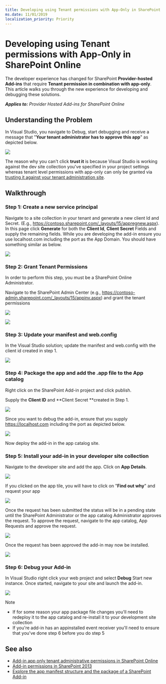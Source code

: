 ```yaml
---
title: Developing using Tenant permissions with App-Only in SharePoint Online
ms.date: 11/01/2019
localization_priority: Priority
---
```

# Developing using Tenant permissions with App-Only in SharePoint Online

The developer experience has changed for SharePoint **Provider-hosted Add-ins** that require **Tenant permission in combination with app-only**. This article walks you through the new experience for developing and debugging these solutions.

_**Applies to:** Provider Hosted Add-ins for SharePoint Online_

## Understanding the Problem

In Visual Studio, you navigate to Debug, start debugging and receive a message that "**Your tenant administrator has to approve this app**" as depicted below.

![](media/development-experience-tenant-apponly-permissions-in-spo-01.png)

The reason why you can't click **trust it** is because Visual Studio is working against the dev site collection you've specified in your project settings whereas tenant level permissions with app-only can only be granted via [trusting it against your tenant administration site](https://msdn.microsoft.com/en-us/pnp_articles/how-to-provide-add-in-app-only-tenant-administrative-permissions-in-sharepoint-online).

## Walkthrough

### Step 1: Create a new service principal

Navigate to a site collection in your tenant and generate a new client Id and Secret. (E.g., https://contoso.sharepoint.com/_layouts/15/appregnew.aspx). In this page click **Generate** for both the **Client Id**, **Client Secret** Fields and supply the remaining fields. While you are developing the add-in ensure you use localhost.com including the port as the App Domain. You should have something similar as below.

![](media/development-experience-tenant-apponly-permissions-in-spo-02.png)

### Step 2: Grant Tenant Permissions

In order to perform this step, you must be a SharePoint Online Administrator.

Navigate to the SharePoint Admin Center (e.g., https://contoso-admin.sharepoint.com/_layouts/15/appinv.aspx) and grant the tenant permissions

![](media/development-experience-tenant-apponly-permissions-in-spo-03.png)

![](media/development-experience-tenant-apponly-permissions-in-spo-04.png)

### Step 3: Update your manifest and web.config

In the Visual Studio solution; update the manifest and web.config with the client id created in step 1.

![](media/development-experience-tenant-apponly-permissions-in-spo-05.png)

### Step 4: Package the app and add the .app file to the App catalog

Right click on the SharePoint Add-in project and click publish.

Supply the **Client ID** and **Client Secret **created in Step 1.

![](media/development-experience-tenant-apponly-permissions-in-spo-06.png)

Since you want to debug the add-in, ensure that you supply https://localhost.com including the port as depicted below.

![](media/development-experience-tenant-apponly-permissions-in-spo-07.png)

Now deploy the add-in in the app catalog site.

### Step 5: Install your add-in in your developer site collection

Navigate to the developer site and add the app. Click on **App Details**.

![](media/development-experience-tenant-apponly-permissions-in-spo-08.png)

If you clicked on the app tile, you will have to click on "**Find out why**" and request your app

![](media/development-experience-tenant-apponly-permissions-in-spo-09.png)

Once the request has been submitted the status will be in a pending state until the SharePoint Administrator or the app catalog Administrator approves the request. To approve the request, navigate to the app catalog, App Requests and approve the request.

![](media/development-experience-tenant-apponly-permissions-in-spo-10.png)

Once the request has been approved the add-in may now be installed.

![](media/development-experience-tenant-apponly-permissions-in-spo-11.png)

### Step 6: Debug your Add-in

In Visual Studio right click your web project and select **Debug** Start new instance. Once started, navigate to your site and launch the add-in.

![](media/development-experience-tenant-apponly-permissions-in-spo-12.png)

> [!NOTE]
>
> - If for some reason your app package file changes you'll need to redeploy it to the app catalog and re-install it to your development site collection
> - If you're add-in has an appinstalled event receiver you'll need to ensure that you've done step 6 before you do step 5

## See also
<a name="bk_addresources"> </a>

- [Add-in app only tenant administrative permissions in SharePoint Online](https://msdn.microsoft.com/en-us/pnp_articles/how-to-provide-add-in-app-only-tenant-administrative-permissions-in-sharepoint-online)
- [Add-in permissions in SharePoint 2013](https://msdn.microsoft.com/en-us/library/office/fp142383.aspx)
- [Explore the app manifest structure and the package of a SharePoint Add-in](https://msdn.microsoft.com/en-us/library/office/fp179918.aspx)
